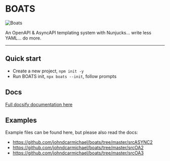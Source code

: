 # BOATS

![Boats](boats.jpg)

An OpenAPI & AsyncAPI templating system with Nunjucks... write less YAML... do more.

___

## Quick start
- Create a new project, `npm init -y`
- Run BOATS init, `npx boats --init`, follow prompts

## Docs
[Full docsify documentation here](https://johndcarmichael.github.io/boats/)

## Examples
Example files can be found here, but please also read the docs:
- https://github.com/johndcarmichael/boats/tree/master/srcASYNC2
- https://github.com/johndcarmichael/boats/tree/master/srcOA2
- https://github.com/johndcarmichael/boats/tree/master/srcOA3
